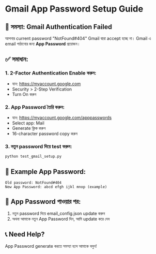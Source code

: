 # Gmail App Password Setup Guide

## 🚨 সমস্যা: Gmail Authentication Failed

আপনার current password "NotFound#404" Gmail দ্বারা accept হচ্ছে না।
Gmail এ email পাঠানোর জন্য **App Password** প্রয়োজন।

## ✅ সমাধান:

### 1. 2-Factor Authentication Enable করুন:
- যান: https://myaccount.google.com
- Security > 2-Step Verification
- Turn On করুন

### 2. App Password তৈরি করুন:
- যান: https://myaccount.google.com/apppasswords
- Select app: Mail
- Generate ক্লিক করুন
- 16-character password copy করুন

### 3. নতুন password দিয়ে test করুন:
```python
python test_gmail_setup.py
```

## 📱 Example App Password:
```
Old password: NotFound#404
New App Password: abcd efgh ijkl mnop (example)
```

## 🔄 App Password পাওয়ার পর:
1. নতুন password দিয়ে email_config.json update করুন
2. অথবা আমাকে নতুন App Password দিন, আমি update করে দেব

## 📞 Need Help?
App Password generate করতে সমস্যা হলে আমাকে বলুন!
